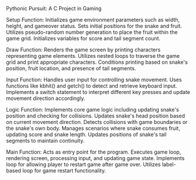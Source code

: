 Pythonic Pursuit: A C Project in Gaming

Setup Function:
Initializes game environment parameters such as width, height, and gameover status.
Sets initial positions for the snake and fruit.
Utilizes pseudo-random number generation to place the fruit within the game grid.
Initializes variables for score and tail segment count.

Draw Function:
Renders the game screen by printing characters representing game elements.
Utilizes nested loops to traverse the game grid and print appropriate characters.
Conditions printing based on snake's position, fruit location, and presence of tail segments.


Input Function:
Handles user input for controlling snake movement.
Uses functions like kbhit() and getch() to detect and retrieve keyboard input.
Implements a switch statement to interpret different key presses and update movement direction accordingly.

Logic Function:
Implements core game logic including updating snake's position and checking for collisions.
Updates snake's head position based on current movement direction.
Detects collisions with game boundaries or the snake's own body.
Manages scenarios where snake consumes fruit, updating score and snake length.
Updates positions of snake's tail segments to maintain continuity.

Main Function:
Acts as entry point for the program.
Executes game loop, rendering screen, processing input, and updating game state.
Implements loop for allowing player to restart game after game over.
Utilizes label-based loop for game restart functionality.
